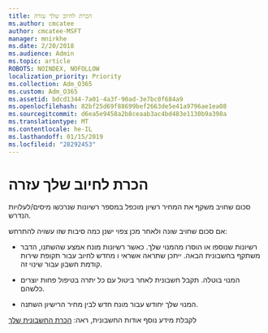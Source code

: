 ```yaml
---
title: הכרת לחיוב שלך עזרה
ms.author: cmcatee
author: cmcatee-MSFT
manager: mnirkhe
ms.date: 2/20/2018
ms.audience: Admin
ms.topic: article
ROBOTS: NOINDEX, NOFOLLOW
localization_priority: Priority
ms.collection: Adm_O365
ms.custom: Adm_O365
ms.assetid: bdcd1344-7a01-4a3f-90ad-3e7bc0f684a9
ms.openlocfilehash: 82bf25d69f88699bef2663de5e41a9796ae1ea08
ms.sourcegitcommit: d6ea5e9458a2b8ceaab3ac4bd483e1130b9a398a
ms.translationtype: MT
ms.contentlocale: he-IL
ms.lasthandoff: 01/15/2019
ms.locfileid: "28292453"
---
```

# <a name="help-understanding-your-bill"></a>הכרת לחיוב שלך עזרה

סכום שחויב משקף את המחיר רשיון מוכפל במספר רשיונות שנרכשו מיסים/לעלויות הנדרש.
  
אם סכום שחויב שונה ולאחר מכן צפוי ישנן כמה סיבות שזו עשויה להתרחש:
  
- רשיונות שנוספו או הוסרו מהמנוי שלך. כאשר רשיונות מונח אמצע שהשתנו, הדבר משתקף בחשבונית הבאה. ייתכן שתראה אשראי ו מחדש לחיוב עבור תקופת שירות קודמת חשבון עבור שינוי זה.
    
- המנוי בוטלה. תקבל חשבונית לאחר ביטול עם כל יתרה בטיפול פחות יוצרים כלשהם.
    
- המנוי שלך יחודש עבור מונח חדש לבין מחיר הרישיון השתנה.
    
לקבלת מידע נוסף אודות החשבונית, ראה: [הכרת החשבונית שלך](https://support.office.com/article/0724b428-fb59-4962-8c37-6674166d7507)
  

